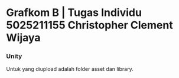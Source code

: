 # Grafkom B | Tugas Individu 5025211155 Christopher Clement Wijaya

### Unity

Untuk yang diupload adalah folder asset dan library.